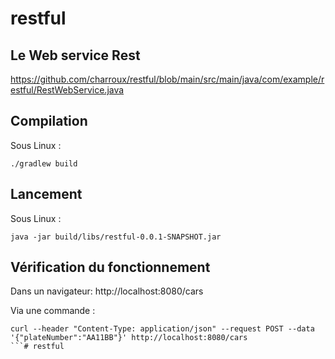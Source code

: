 # restful

## Le Web service Rest
https://github.com/charroux/restful/blob/main/src/main/java/com/example/restful/RestWebService.java

## Compilation

Sous Linux :
```
./gradlew build
```

## Lancement

Sous Linux :
```
java -jar build/libs/restful-0.0.1-SNAPSHOT.jar 
```

## Vérification du fonctionnement

Dans un navigateur: http://localhost:8080/cars

Via une commande :
```
curl --header "Content-Type: application/json" --request POST --data '{"plateNumber":"AA11BB"}' http://localhost:8080/cars
```# restful
